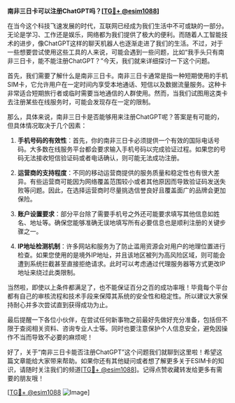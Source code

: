 **南非三日卡可以注册ChatGPT吗？[[TG💪+ @esim1088](https://t.me/s/esim1088)]**

在当今这个科技飞速发展的时代，互联网已经成为我们生活中不可或缺的一部分。无论是学习、工作还是娱乐，网络都为我们提供了极大的便利。而随着人工智能技术的进步，像ChatGPT这样的聊天机器人也逐渐走进了我们的生活。不过，对于一些想要尝试使用这些工具的人来说，可能会遇到一些问题，比如“我手头只有南非三日卡，能不能注册ChatGPT？”今天，我们就来详细探讨一下这个问题。

首先，我们需要了解什么是南非三日卡。南非三日卡通常是指一种短期使用的手机SIM卡，它允许用户在一定时间内享受本地通话、短信以及数据流量服务。这种卡非常适合短期旅行者或临时需要当地通信的人群使用。然而，当我们试图用这类卡去注册某些在线服务时，可能会发现存在一定的限制。

那么，具体来说，南非三日卡是否能够用来注册ChatGPT呢？答案是有可能的，但具体情况取决于几个因素：

1. **手机号码的有效性**：首先，你的南非三日卡必须提供一个有效的国际电话号码。大多数在线服务平台都会要求输入手机号码以完成验证过程。如果您的号码无法接收短信验证码或者电话确认，则可能无法成功注册。

2. **运营商的支持程度**：不同的移动运营商提供的服务质量和稳定性也有很大差异。有些运营商可能因为网络覆盖范围较小或者其他原因而导致验证码发送失败等问题。因此，在选择运营商时尽量挑选信誉良好且覆盖面广的品牌会更加保险。

3. **账户设置要求**：部分平台除了需要手机号之外还可能要求填写其他信息如姓名、地址等。确保您能够准确无误地填写所有必要信息也是顺利注册的关键步骤之一。

4. **IP地址检测机制**：许多网站和服务为了防止滥用资源会对用户的地理位置进行检查。如果您使用的是境外IP地址，并且该地区被列为高风险区域，则可能会遭到系统拦截甚至直接拒绝请求。此时可以考虑通过代理服务器等方式更改IP地址来绕过此类限制。

当然啦，即使以上条件都满足了，也不能保证百分之百的成功率哦！毕竟每个平台都有自己的审核流程和技术手段来保障其系统的安全性和稳定性。所以建议大家保持耐心并多次尝试直到获得成功为止。

最后提醒一下各位小伙伴，在尝试任何新事物之前最好先做好充分准备，包括但不限于查阅相关资料、咨询专业人士等。同时也要注意保护个人信息安全，避免因操作不当而导致不必要的麻烦呢！

好了，关于“南非三日卡能否注册ChatGPT”这个问题我们就聊到这里啦！希望这篇文章能给大家带来帮助。如果你还有其他疑问或者想了解更多关于ESIM卡的知识，请随时关注我们的频道[[TG💪+ @esim1088](https://t.me/s/esim1088)]。记得点赞收藏转发给更多有需要的朋友哦！

[[TG💪+ @esim1088](https://t.me/s/esim1088) ![Image](https://i.postimg.cc/4NQfJmqS/Snipaste-2025-05-13-00-14-12.png)]